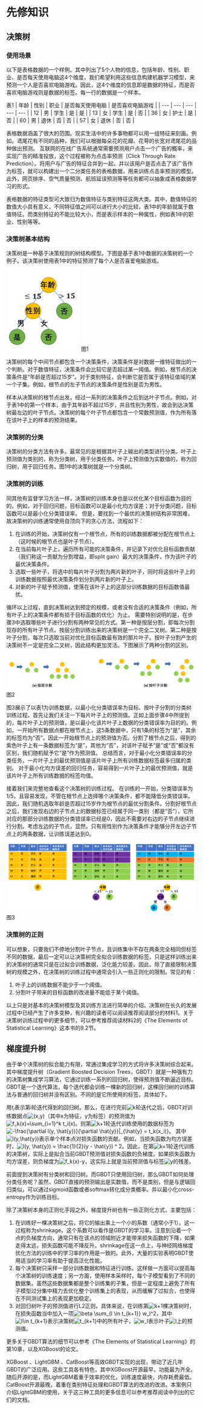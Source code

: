 # 先修知识

## 决策树

### 使用场景

以下是表格数据的一个样例。其中列出了5个人物的信息，包括年龄、性别、职业、是否每天使用电脑这4个维度，我们希望利用这些信息构建机器学习模型，来预测一个人是否喜欢电脑游戏。因此，这4个维度的信息即是数据的特征，而是否喜欢电脑游戏则是数据的标签。每一行的数据是一个样本。

表1
| 年龄 | 性别 | 职业 | 是否每天使用电脑 | 是否喜欢电脑游戏 |
| ---  | --- | --- | --- | --- |
| 12 | 男 | 学生 | 是 | 是 |
| 13 | 女 | 学生 | 是 | 否 | 
| 36 | 女 | 护士 | 是 | 否 | 
| 60 | 男 | 退休 | 否 | 否 | 
| 57 | 女 | 退休 | 否 | 否 | 

表格数据涵盖了很大的范围。现实生活中的许多事物都可以用一组特征来刻画。例如，鸢尾花有不同的品种，我们可以根据每朵花的花瓣、花萼的长宽对鸢尾花的品种做出预测。
互联网的在线广告系统通常需要预测用户点击一个广告的概率，来实现广告的精准投放，这个过程被称为点击率预测（Click Through Rate Prediction）。将用户与广告的特征合并到一起，并以该用户是否点击了该广告作为标签，就可以构建出一个二分类任务的表格数据，用来训练点击率预测的模型。此外，网页排序、空气质量预测、航班延误预测等等任务都可以抽象成表格数据学习的形式。

表格数据的特征类型可大致归为数值特征与类别特征这两大类。其中，数值特征的数值大小具有意义，不同特征值之间可以进行大小的比较，表1中的年龄就属于数值特征。而类别特征的不能比较大小，而是表示样本的一种属性，例如表1中的职业、性别等等。


### 决策树基本结构
决策树是一种基于决策规则的树结构模型。下图是基于表1中数据的决策树的一个例子。该决策树使用表1中的特征预测了每个人是否喜爱电脑游戏。

![image](./img/figure1.png)
图1

决策树的每个中间节点都包含一个决策条件，决策条件是对数据一维特征做出的一个判断。对于数值特征，决策条件会比较它是否超过某一阈值。例如，根节点的决策条件是“年龄是否超过15岁”。对于类别特征，会判断它是否属于该特征值域的某一个子集。例如，根节点的左子节点的决策条件是性别是否为男性。

样本从决策树的根节点出发，经过一系列的决策条件之后到达叶子节点。例如，对于表1中的第一个样本，由于其年龄不超过15岁，并且性别为男性，故会到达决策树最左边的叶子节点。决策树的每个叶子节点都包含一个常数预测值，作为所有落在该叶子上的样本的预测结果。

### 决策树的分类
决策树的分类方法有许多。最常见的是根据其叶子上输出的类型进行分类。叶子上预测值为类别的，称为分类树，用于分类任务。叶子上预测值为实数值的，称为回归树，用于回归任务。图1中的决策树就是一个分类树。

### 决策树的训练
同其他有监督学习方法一样，决策树的训练本身也是以优化某个目标函数为目的的。例如，对于回归问题，目标函数可以是最小化均方误差；对于分类问题，目标函数可以是最小化分类错误率。
但是，要找到一个最优的决策树结构非常困难，故决策树的训练通常使用自顶向下的贪心方法，流程如下：
1. 在训练的开始，决策树仅有一个根节点，所有的训练数据都被分配在根节点上（这时候的根节点也是叶子节点）。
2. 在当前每片叶子上，遍历所有可能的决策条件，并记录下对优化目标函数贡献（我们称这一贡献为分割增益，即split gain）最大的决策条件，作为该叶子的最优决策条件。
3. 选取一些叶子，将选中的每片叶子分割为两片新的叶子，同时将这些叶子上的训练数据按照最优决策条件划分到两片新的叶子上。
4. 对新的叶子赋予预测值，使落在该叶子上的这部分训练数据的目标函数值最优。

循环以上过程，直到决策树达到预定的规模，或者没有合适的决策条件（例如，所有叶子上的决策条件都有损于目标函数的优化）为止。
需要特别说明的是，在步骤3中选取哪些叶子进行分割有两种常见的方式。第一种是按层分割，即每次分割现存的所有叶子节点。按层分割训练出来的决策树是一个完全二叉树。第二种是按叶子分割，每次只选取当前对优化目标函数最有效的那片叶子。按叶子分割产生的决策树不一定是完全二叉树，因此结构更加灵活。下图展示了两种分割的区别。

![image](./img/figure2.png)
图2

图3展示了以表1为训练数据，以最小化分类错误率为目标、按叶子分割的分类树训练过程。首先让我们关注一下每片叶子上的预测值。正如上面步骤4中所提到的，每片叶子上的预测值，是以最小化该片叶子上数据的分类错误率为目的的。例如，一开始所有数据点都在根节点上，这5条数据中，只有1条的标签为“是”，其余的标签均为“否”，因此一开始根节点上的预测值为否。分割了根节点之后，得到的紫色叶子上有一条数据标签为“是”，其他为“否”，对该叶子赋予“是”或“否”都没有区别，我们随机赋予它“是”作为预测值。
总结而言，对于最小化分类错误率的分类任务，一片叶子上的最优预测值是该片叶子上所有训练数据标签最多归属的类别。
对于最小化均方误差的回归任务，容易得到一片叶子上的最优预测值，就是该片叶子上所有训练数据的标签均值。

接着我们来完整地查看这个决策树的训练过程。
在训练的一开始，分类错误率为1/5，且容易发现，不管在根节点上选择哪个决策条件，都不能降低分类错误率。因此，我们随机选取年龄是否超过15岁作为根节点的最优分割条件。分割好根节点之后，我们发现右边的子节点上的数据标签已经属于同一类别（都是“否”），它所对应的那部分训练数据的分类错误率已经是0，因此不需要对右边的子节点继续进行分割。考虑左边的子节点，显然，只有用性别作为决策条件才能够分开左边子节点上的两条数据，让训练误差达到0。

![image](./img/figure3.png)
图3

### 决策树的正则
可以想象，只要我们不停地分割叶子节点，且训练集中不存在两条完全相同但标签不同的数据，最后一定可以让决策树完全拟合训练数据的标签，只是这样训练出来的决策树的通常只是在过拟合训练数据，泛化能力较差。因此，除了直接限制决策树的规模之外，在决策树的训练过程中通常会引入一些正则化的限制。常见的有：
1. 叶子上的训练数据不能少于一个阈值。
2. 分割叶子带来的目标函数的改进量不能低于某个阈值。

以上只是对基本的决策树模型及其训练方法进行简单的介绍。决策树在长久的发展过程中已经产生了许多变种，有兴趣的读者可以阅读推荐阅读部分的材料1。关于决策树训练过程中的更多细节，可以参考推荐阅读材料2的《The Elements of Statistical Learning》这本书的9.2节。

## 梯度提升树
由于单个决策树的拟合能力有限，常通过集成学习的方式将许多决策树综合起来。其中梯度提升树（Gradient Boosted Decision Trees，GBDT）就是一种强有力的决策树集成学习算法，它通过训练一系列的回归树，使得预测值不断逼近目标。GBDT是一个迭代算法，每个迭代都会训练一棵新的回归树，这棵回归树的训练算法与普通的回归树并没有区别。不同的是它所使用的标签，具体如下。

用$t_i$表示第i轮迭代得到的回归树。那么，在进行完前<img src="https://latex.codecogs.com/svg.latex?\inline&space;k" title="k" />轮迭代之后，GBDT对训练数据点<img src="https://latex.codecogs.com/svg.latex?\inline&space;(x,y)" title="(x,y)" />（其中x为特征，y为标签）的预测值为<img src="https://latex.codecogs.com/svg.latex?\inline&space;f_k(x)=\sum_{i=1}^k&space;t_i(x)" title="f_k(x)=\sum_{i=1}^k t_i(x)" />。则第<img src="https://latex.codecogs.com/svg.latex?\inline&space;k&plus;1" title="k+1" />轮迭代训练使用的数据标签为
<img src="https://latex.codecogs.com/svg.latex?\inline&space;-\frac{\partial&space;l(y,&space;\hat{y})}{\partial&space;\hat{y}}|_{\hat{y}&space;=&space;t_k(x_i)}" title="-\frac{\partial l(y, \hat{y})}{\partial \hat{y}}|_{\hat{y} = t_k(x_i)}" />。
其中<img src="https://latex.codecogs.com/svg.latex?\inline&space;l(y,\hat{y})" title="l(y,\hat{y})" />表示单个样本点对损失函数的贡献。例如，当损失函数为均方误差时，<img src="https://latex.codecogs.com/svg.latex?\inline&space;l(y,&space;\hat{y})&space;=&space;\frac{1}{2}(y&space;-&space;\hat{y})&space;^&space;2" title="l(y, \hat{y}) = \frac{1}{2}(y - \hat{y}) ^ 2" />。因此，在第<img src="https://latex.codecogs.com/svg.latex?\inline&space;k&plus;1" title="k+1" />轮迭代训练的决策树，实际上是拟合当前GBDT预测值对损失函数的负梯度。如果损失函数为均方误差，则负梯度为<img src="https://latex.codecogs.com/svg.latex?\inline&space;f_k(x)-y" title="f_k(x)-y" />，这实际上就是当前预测值与标签<img src="https://latex.codecogs.com/svg.latex?\inline&space;y" title="y" />的残差。

前面提到决策树有分类树和回归树。而GBDT只使用回归树，那么GBDT如何处理分类任务呢？虽然，GBDT直接的预测输出是实数值，而不是类别，但是与逻辑回归类似，可以通过sigmoid函数或者softmax转化成分类概率。并以最小化cross-entropy作为训练目标。

除了决策树本身的正则化手段之外，梯度提升树也有一些正则化方式，主要包括：
1. 在训练好一棵决策树之后，将它的输出乘上一个小的系数（通常小于1）。这一过程称为shrinkage，这个系数可以看作是GBDT的学习率。注意到沿着一个点的负梯度方向，通常只有在该点的领域附近才能带来损失函数的下降，如果走得太远，损失函数可能不降反升。shrinkage在这一点上，与神经网络梯度优化方法的训练中的学习率的作用是一致的。此外，大量的实验表明GBDT使用适当的学习率有助于提高泛化性能。
2. 每个决策树只采样一部分训练数据和特征进行训练。这样做一方面可以提高每个决策树的训练速度；另一方面，使用样本采样时，每个子模型看到了不同的数据集。虽然这些数据集都是整个训练集的子集，但是一定程度上避免了所有子模型过分集中精力去优化整个训练集上的表现，从而缓解了过拟合，也使得在不同测试集上的表现更加稳定。
3. 对回归树叶子的预测值进行L2正则。具体来说，在训练第<img src="https://latex.codecogs.com/svg.latex?\inline&space;k&plus;1" title="k+1" />棵决策树时，在损失函数当中加入一项<img src="https://latex.codecogs.com/svg.latex?\inline&space;\beta&space;\sum_{l&space;\in&space;t_{k&plus;1}}&space;w_l^2" title="\beta \sum_{l \in t_{k+1}} w_l^2" />，其中<img src="https://latex.codecogs.com/svg.latex?\inline&space;l\in&space;t_{k&plus;1}" title="l\in t_{k+1}" />表示决策树<img src="https://latex.codecogs.com/svg.latex?\inline&space;t_{k&plus;1}" title="t_{k+1}" />中的所有叶子，<img src="https://latex.codecogs.com/svg.latex?\inline&space;w_l" title="w_l" />表示叶子<img src="https://latex.codecogs.com/svg.latex?\inline&space;l" title="l" />上的预测值。

更多关于GBDT算法的细节可以参考《The Elements of Statistical Learning》的第10章，以及XGBoost的论文。

XGBoost 、LightGBM 、CatBoost等高效GBDT实现的出现，带动了近几年GBDT的广泛应用。这些工具各有特色，其中XGBoost开源最早，功能最为齐全。随后开源的是，而LightGBM着重于效率的优化，训练速度最快，内存耗费最低。CatBoost开源最晚，着重在类别特征处理和GBDT算法的改进的改进。本案例只介绍LightGBM的使用，关于这三种工具的更多信息可以参考推荐阅读中列出的它们的文档。